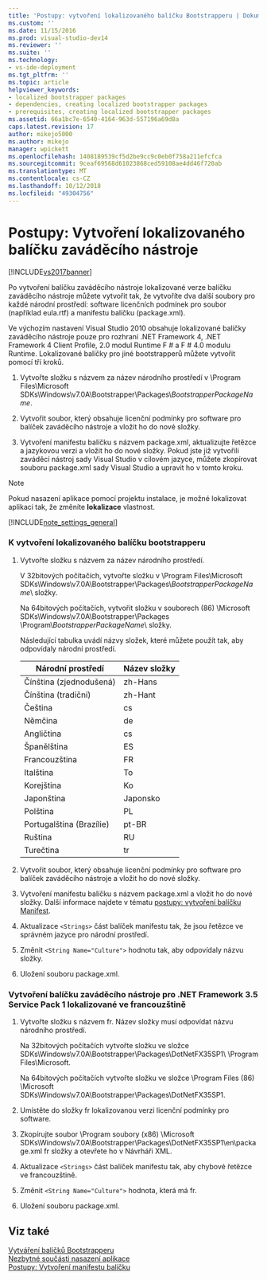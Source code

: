 ```yaml
---
title: 'Postupy: vytvoření lokalizovaného balíčku Bootstrapperu | Dokumentace Microsoftu'
ms.custom: ''
ms.date: 11/15/2016
ms.prod: visual-studio-dev14
ms.reviewer: ''
ms.suite: ''
ms.technology:
- vs-ide-deployment
ms.tgt_pltfrm: ''
ms.topic: article
helpviewer_keywords:
- localized bootstrapper packages
- dependencies, creating localized bootstrapper packages
- prerequisites, creating localized bootstrapper packages
ms.assetid: 66a1bc7e-6540-4164-963d-557196a69d8a
caps.latest.revision: 17
author: mikejo5000
ms.author: mikejo
manager: wpickett
ms.openlocfilehash: 1408189539cf5d2be9cc9c0eb0f758a211efcfca
ms.sourcegitcommit: 9ceaf69568d61023868ced59108ae4dd46f720ab
ms.translationtype: MT
ms.contentlocale: cs-CZ
ms.lasthandoff: 10/12/2018
ms.locfileid: "49304756"
---
```

# <a name="how-to-create-a-localized-bootstrapper-package"></a>Postupy: Vytvoření lokalizovaného balíčku zaváděcího nástroje
[!INCLUDE[vs2017banner](../includes/vs2017banner.md)]

Po vytvoření balíčku zaváděcího nástroje lokalizované verze balíčku zaváděcího nástroje můžete vytvořit tak, že vytvoříte dva další soubory pro každé národní prostředí: software licenčních podmínek pro soubor (například eula.rtf) a manifestu balíčku (package.xml).  
  
 Ve výchozím nastavení Visual Studio 2010 obsahuje lokalizované balíčky zaváděcího nástroje pouze pro rozhraní .NET Framework 4, .NET Framework 4 Client Profile, 2.0 modul Runtime F # a F # 4.0 modulu Runtime. Lokalizované balíčky pro jiné bootstrapperů můžete vytvořit pomocí tří kroků.  
  
1.  Vytvořte složku s názvem za název národního prostředí v \Program Files\Microsoft SDKs\Windows\v7.0A\Bootstrapper\Packages\\*BootstrapperPackageName*.  
  
2.  Vytvořit soubor, který obsahuje licenční podmínky pro software pro balíček zaváděcího nástroje a vložit ho do nové složky.  
  
3.  Vytvoření manifestu balíčku s názvem package.xml, aktualizujte řetězce a jazykovou verzi a vložit ho do nové složky. Pokud jste již vytvořili zaváděcí nástroj sady Visual Studio v cílovém jazyce, můžete zkopírovat souboru package.xml sady Visual Studio a upravit ho v tomto kroku.  
  
> [!NOTE]
>  Pokud nasazení aplikace pomocí projektu instalace, je možné lokalizovat aplikaci tak, že změníte **lokalizace** vlastnost.  
  
 [!INCLUDE[note_settings_general](../includes/note-settings-general-md.md)]  
  
### <a name="to-create-a-localized-bootstrapper-package"></a>K vytvoření lokalizovaného balíčku bootstrapperu  
  
1.  Vytvořte složku s názvem za název národního prostředí.  
  
     V 32bitových počítačích, vytvořte složku v \Program Files\Microsoft SDKs\Windows\v7.0A\Bootstrapper\Packages\\*BootstrapperPackageName*\ složky.  
  
     Na 64bitových počítačích, vytvořit složku v souborech (86) \Microsoft SDKs\Windows\v7.0A\Bootstrapper\Packages \Program\\*BootstrapperPackageName*\ složky.  
  
     Následující tabulka uvádí názvy složek, které můžete použít tak, aby odpovídaly národní prostředí.  
  
    |Národní prostředí|Název složky|  
    |------------|-----------------|  
    |Čínština (zjednodušená)|zh-Hans|  
    |Čínština (tradiční)|zh-Hant|  
    |Čeština|cs|  
    |Němčina|de|  
    |Angličtina|cs|  
    |Španělština|ES|  
    |Francouzština|FR|  
    |Italština|To|  
    |Korejština|Ko|  
    |Japonština|Japonsko|  
    |Polština|PL|  
    |Portugalština (Brazílie)|pt-BR|  
    |Ruština|RU|  
    |Turečtina|tr|  
  
2.  Vytvořit soubor, který obsahuje licenční podmínky pro software pro balíček zaváděcího nástroje a vložit ho do nové složky.  
  
3.  Vytvoření manifestu balíčku s názvem package.xml a vložit ho do nové složky. Další informace najdete v tématu [postupy: vytvoření balíčku Manifest](../deployment/how-to-create-a-package-manifest.md).  
  
4.  Aktualizace `<Strings>` část balíček manifestu tak, že jsou řetězce ve správném jazyce pro národní prostředí.  
  
5.  Změnit `<String Name="Culture">` hodnotu tak, aby odpovídaly názvu složky.  
  
6.  Uložení souboru package.xml.  
  
### <a name="to-create-a-bootstrapper-package-for-net-framework-35-service-pack-1-localized-in-french"></a>Vytvoření balíčku zaváděcího nástroje pro .NET Framework 3.5 Service Pack 1 lokalizované ve francouzštině  
  
1.  Vytvořte složku s názvem fr. Název složky musí odpovídat názvu národního prostředí.  
  
     Na 32bitových počítačích vytvořte složku ve složce SDKs\Windows\v7.0A\Bootstrapper\Packages\DotNetFX35SP1\ \Program Files\Microsoft.  
  
     Na 64bitových počítačích vytvořte složku ve složce \Program Files (86) \Microsoft SDKs\Windows\v7.0A\Bootstrapper\Packages\DotNetFX35SP1\.  
  
2.  Umístěte do složky fr lokalizovanou verzi licenční podmínky pro software.  
  
3.  Zkopírujte soubor \Program soubory (x86) \Microsoft SDKs\Windows\v7.0A\Bootstrapper\Packages\DotNetFX35SP1\en\package.xml fr složky a otevřete ho v Návrháři XML.  
  
4.  Aktualizace `<Strings>` část balíček manifestu tak, aby chybové řetězce ve francouzštině.  
  
5.  Změnit `<String Name="Culture">` hodnota, která má fr.  
  
6.  Uložení souboru package.xml.  
  
## <a name="see-also"></a>Viz také  
 [Vytváření balíčků Bootstrapperu](../deployment/creating-bootstrapper-packages.md)   
 [Nezbytné součásti nasazení aplikace](../deployment/application-deployment-prerequisites.md)   
 [Postupy: Vytvoření manifestu balíčku](../deployment/how-to-create-a-package-manifest.md)



